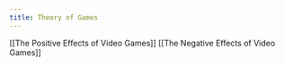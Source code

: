 ```yaml
---
title: Theory of Games
---
```

[[The Positive Effects of Video Games]]
[[The Negative Effects of Video Games]]
